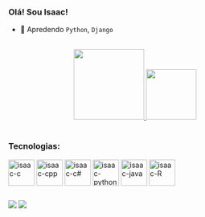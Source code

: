 ### Olá! Sou Isaac!

- 🌱 Apredendo `Python`, `Django`
<br>
<div align="center">
  <a href="https://github.com/Sisaac5">
  <img height="140em" src="https://github-readme-stats.vercel.app/api?username=Sisaac5&hide=contribs,prs&count_private=true&show_icons=true&theme=github_dark&locale=pt-BR"/>
  <img height="100em" src="https://github-readme-stats.vercel.app/api/top-langs/?username=Sisaac5&count_private=true&&langs_count=3ayout=compact&theme=github_dark&locale=pt-BR"/>
  </a>
</div>
<br>

### Tecnologias:
<div style="display: inline_block">
  <img align="center" alt="isaac-c" width="52px" src="https://cdn.jsdelivr.net/gh/devicons/devicon/icons/c/c-original.svg">
  <img align="center" alt="isaac-cpp" width="52px" src="https://cdn.jsdelivr.net/gh/devicons/devicon/icons/cplusplus/cplusplus-original.svg" />
  <img align="center" alt="isaac-c#" width="52px" src="https://cdn.jsdelivr.net/gh/devicons/devicon/icons/csharp/csharp-original.svg" /> 
  <img align="center" alt="isaac-python" width="52px" src="https://cdn.jsdelivr.net/gh/devicons/devicon/icons/python/python-original.svg">
  <img align="center" alt="isaac-java" width="52px" src="https://cdn.jsdelivr.net/gh/devicons/devicon/icons/java/java-original.svg" />
  <img align="center" alt="isaac-R" width="52px" src="https://cdn.jsdelivr.net/gh/devicons/devicon/icons/r/r-original.svg" />         
</div>

##
 
<div> 
  <a href = "mailto:isaac.sebastian@academico.ufpb.br"><img src="https://img.shields.io/badge/-Gmail-%23333?style=for-the-badge&logo=gmail&logoColor=white" target="_blank"></a>
  <a href="https://www.linkedin.com/in/isaac-sebastian-a60329191" target="_blank"><img src="https://img.shields.io/badge/-LinkedIn-%230077B5?style=for-the-badge&logo=linkedin&logoColor=white" target="_blank"></a>
</div>
  
